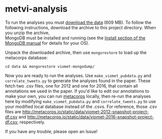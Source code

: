 # metvi-analysis

To run the analyses you must [download the data](http://mt.digital/static/data/metvi-data.tar.gz) (609 MB).
To follow the following instructions, download the archive to this project directory. When you
unzip the archive,  
MongoDB must be installed and running (see the [Install section of the MongoDB manual](https://docs.mongodb.com/manual/installation/)
for details for your OS).

Unpack the downloaded archive, then use `mongorestore` to load up the metacorps database:
```
cd data && mongorestore viomet-mongodump/
```

Now you are ready to run the analyses. Use `make_viomet_pubdata.py` and `correlate_tweets.py` to generate
the analyses found in the paper. These fetch two .csv files, one for 2012 and one for 2016, that contain all 
annotations we used in the paper. If you'd like to edit our annotations to make your own, you can run
[metacorps](https://github.com/mt-digital/metacorps) locally, then re-run the analyses here 
by modifying `make_viomet_pubdata.py` and `correlate_tweets.py` to use your modified local
database instead of the .csvs. For reference, those .csv files are http://metacorps.io/static/data/viomet-2012-snapshot-project-df.csv and http://metacorps.io/static/data/viomet-2016-snapshot-project-df.csv, respectively.

If you have any trouble, please open an Issue!
